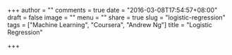 +++
author = ""
comments = true
date = "2016-03-08T17:54:57+08:00"
draft = false
image = ""
menu = ""
share = true
slug = "logistic-regression"
tags = ["Machine Learning", "Coursera", "Andrew Ng"]
title = "Logistic Regression"

+++

